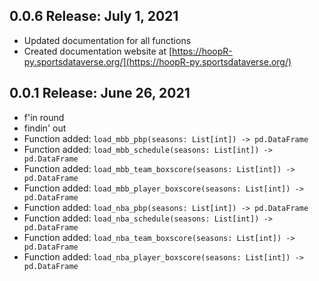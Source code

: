 ## 0.0.6 Release: July 1, 2021
- Updated documentation for all functions
- Created documentation website at [https://hoopR-py.sportsdataverse.org/](https://hoopR-py.sportsdataverse.org/)
## 0.0.1 Release: June 26, 2021
- f'in round
- findin' out
- Function added: `load_mbb_pbp(seasons: List[int]) -> pd.DataFrame`
- Function added: `load_mbb_schedule(seasons: List[int]) -> pd.DataFrame`
- Function added: `load_mbb_team_boxscore(seasons: List[int]) -> pd.DataFrame`
- Function added: `load_mbb_player_boxscore(seasons: List[int]) -> pd.DataFrame`
- Function added: `load_nba_pbp(seasons: List[int]) -> pd.DataFrame`
- Function added: `load_nba_schedule(seasons: List[int]) -> pd.DataFrame`
- Function added: `load_nba_team_boxscore(seasons: List[int]) -> pd.DataFrame`
- Function added: `load_nba_player_boxscore(seasons: List[int]) -> pd.DataFrame`
